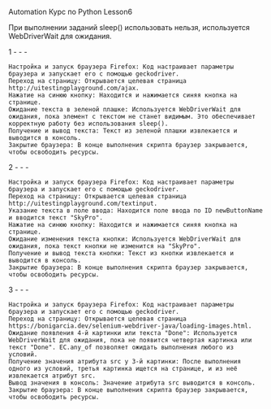 Automation
Курс по Python
Lesson6

При выполнении заданий sleep() использовать нельзя, используется WebDriverWait для ожидания.

1 - - - 

    Настройка и запуск браузера Firefox: Код настраивает параметры браузера и запускает его с помощью geckodriver.
    Переход на страницу: Открывается целевая страница http://uitestingplayground.com/ajax.
    Нажатие на синюю кнопку: Находится и нажимается синяя кнопка на странице.
    Ожидание текста в зеленой плашке: Используется WebDriverWait для ожидания, пока элемент с текстом не станет видимым. Это обеспечивает корректную работу без использования sleep().
    Получение и вывод текста: Текст из зеленой плашки извлекается и выводится в консоль.
    Закрытие браузера: В конце выполнения скрипта браузер закрывается, чтобы освободить ресурсы.

2 - - -


    Настройка и запуск браузера Firefox: Код настраивает параметры браузера и запускает его с помощью geckodriver.
    Переход на страницу: Открывается целевая страница http://uitestingplayground.com/textinput.
    Указание текста в поле ввода: Находится поле ввода по ID newButtonName и вводится текст "SkyPro".
    Нажатие на синюю кнопку: Находится и нажимается синяя кнопка на странице.
    Ожидание изменения текста кнопки: Используется WebDriverWait для ожидания, пока текст кнопки не изменится на "SkyPro".
    Получение и вывод текста кнопки: Текст из кнопки извлекается и выводится в консоль.
    Закрытие браузера: В конце выполнения скрипта браузер закрывается, чтобы освободить ресурсы.

3 - - -

    Настройка и запуск браузера Firefox: Код настраивает параметры браузера и запускает его с помощью geckodriver.
    Переход на страницу: Открывается целевая страница https://bonigarcia.dev/selenium-webdriver-java/loading-images.html.
    Ожидание появления 4-й картинки или текста "Done": Используется WebDriverWait для ожидания, пока не появится четвертая картинка или текст "Done". EC.any_of позволяет ожидать выполнения любого из условий.
    Получение значения атрибута src у 3-й картинки: После выполнения одного из условий, третья картинка ищется на странице, и из неё извлекается атрибут src.
    Вывод значения в консоль: Значение атрибута src выводится в консоль.
    Закрытие браузера: В конце выполнения скрипта браузер закрывается, чтобы освободить ресурсы.
